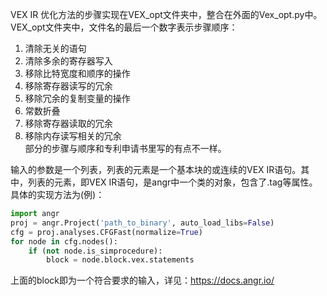 VEX IR 优化方法的步骤实现在VEX_opt文件夹中，整合在外面的Vex_opt.py中。  
VEX_opt文件夹中，文件名的最后一个数字表示步骤顺序：
1. 清除无关的语句
2. 清除多余的寄存器写入
3. 移除比特宽度和顺序的操作
4. 移除寄存器读写的冗余
5. 移除冗余的复制变量的操作
6. 常数折叠
7. 移除寄存器读取的冗余
8. 移除内存读写相关的冗余  
部分的步骤与顺序和专利申请书里写的有点不一样。    

输入的参数是一个列表，列表的元素是一个基本块的或连续的VEX IR语句。其中，列表的元素，即VEX IR语句，是angr中一个类的对象，包含了.tag等属性。  
具体的实现方法为(例)：  
```python
import angr  
proj = angr.Project('path_to_binary', auto_load_libs=False)  
cfg = proj.analyses.CFGFast(normalize=True)  
for node in cfg.nodes():  
    if (not node.is_simprocedure):  
        block = node.block.vex.statements
```
上面的block即为一个符合要求的输入，详见：https://docs.angr.io/

